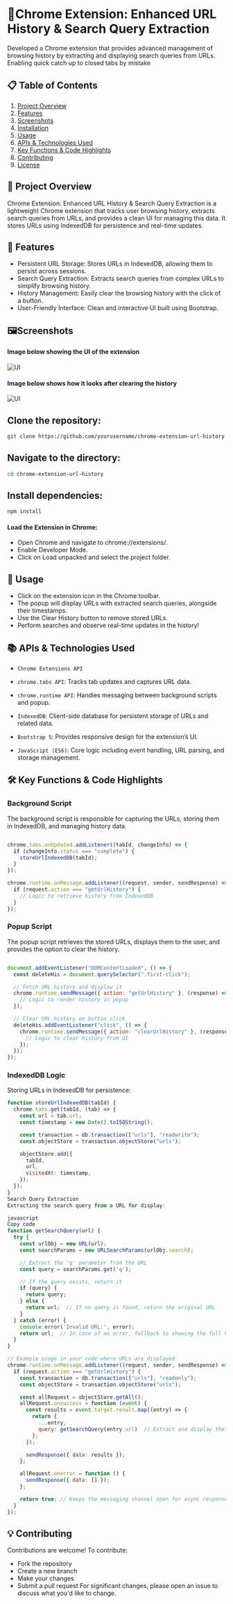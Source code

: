 
# 🚀Chrome Extension: Enhanced URL History & Search Query Extraction

Developed a Chrome extension that provides advanced management of browsing history by extracting and displaying search queries from URLs.
Enabling quick catch up to closed tabs by mistake

## 📋 Table of Contents
1. [Project Overview](#project-overview)
2. [Features](#features)
3. [Screenshots](https://github.com/webermayank/WebHis#%EF%B8%8Fscreenshots)
4. [Installation](#installation)
5. [Usage](#usage)
6. [APIs & Technologies Used](#apis--technologies-used)
7. [Key Functions & Code Highlights](#key-functions--code-highlights)
8. [Contributing](#contributing)
9. [License](#license)

## 📖 Project Overview 
Chrome Extension: Enhanced URL History & Search Query Extraction is a lightweight Chrome extension that tracks user browsing history, extracts search queries from URLs, and provides a clean UI for managing this data. It stores URLs using IndexedDB for persistence and real-time updates.




## 🌟 Features
- Persistent URL Storage: Stores URLs in IndexedDB, allowing them to persist across sessions.
- Search Query Extraction: Extracts search queries from complex URLs to simplify browsing history.
- History Management: Easily clear the browsing history with the click of a button.
- User-Friendly Interface: Clean and interactive UI built using Bootstrap.
## 🖼️Screenshots
#### Image below showing the UI of the extension
![UI](./images/ss1 )

#### Image below shows how it looks after clearing the history
![UI](./images/ss2)



## Clone the repository:

```bash
git clone https://github.com/yourusername/chrome-extension-url-history.git

```

## Navigate to the directory:

```bash
cd chrome-extension-url-history
```

## Install dependencies:
```bash
npm install
```

#### Load the Extension in Chrome:

- Open Chrome and navigate to chrome://extensions/.
- Enable Developer Mode.
- Click on Load unpacked and select the project folder.




## 🎯 Usage

- Click on the extension icon in the Chrome toolbar.
- The popup will display URLs with extracted search queries, alongside their timestamps.
- Use the Clear History button to remove stored URLs.
- Perform searches and observe real-time updates in the history!
## 📚 APIs & Technologies Used
- `Chrome Extensions API`

- `chrome.tabs API`: Tracks tab updates and captures URL data.
- `chrome.runtime API`: Handles messaging between background scripts and popup.
- `IndexedDB`: Client-side database for persistent storage of URLs and related data.

- `Bootstrap 5`: Provides responsive design for the extension’s UI.

- `JavaScript (ES6)`: Core logic including event handling, URL parsing, and storage management.
## 🛠️ Key Functions & Code Highlights

### Background Script

The background script is responsible for capturing the URLs, storing them in IndexedDB, and managing history data.

```javascript

chrome.tabs.onUpdated.addListener((tabId, changeInfo) => {
  if (changeInfo.status === "complete") {
    storeUrlIndexedDB(tabId);
  }
});

chrome.runtime.onMessage.addListener((request, sender, sendResponse) => {
  if (request.action === "getUrlHistory") {
    // Logic to retrieve history from IndexedDB
  }
});
```
### Popup Script
The popup script retrieves the stored URLs, displays them to the user, and provides the option to clear the history.

```javascript

document.addEventListener("DOMContentLoaded", () => {
  const deleteHis = document.querySelector(".first-click");

  // Fetch URL history and display it
  chrome.runtime.sendMessage({ action: "getUrlHistory" }, (response) => {
    // Logic to render history in popup
  });

  // Clear URL history on button click
  deleteHis.addEventListener("click", () => {
    chrome.runtime.sendMessage({ action: "clearUrlHistory" }, (response) => {
      // Logic to clear history from UI
    });
  });
});
```
### IndexedDB Logic
Storing URLs in IndexedDB for persistence:

```javascript
function storeUrlIndexedDB(tabId) {
  chrome.tabs.get(tabId, (tab) => {
    const url = tab.url;
    const timestamp = new Date().toISOString();

    const transaction = db.transaction(["urls"], "readwrite");
    const objectStore = transaction.objectStore("urls");

    objectStore.add({
      tabId,
      url,
      visitedAt: timestamp,
    });
  });
}
Search Query Extraction
Extracting the search query from a URL for display:

javascript
Copy code
function getSearchQuery(url) {
  try {
    const urlObj = new URL(url);
    const searchParams = new URLSearchParams(urlObj.search);

    // Extract the 'q' parameter from the URL
    const query = searchParams.get('q');

    // If the query exists, return it
    if (query) {
      return query;
    } else {
      return url;  // If no query is found, return the original URL
    }
  } catch (error) {
    console.error('Invalid URL:', error);
    return url;  // In case of an error, fallback to showing the full URL
  }
}

// Example usage in your code where URLs are displayed
chrome.runtime.onMessage.addListener((request, sender, sendResponse) => {
  if (request.action === "getUrlHistory") {
    const transaction = db.transaction(["urls"], "readonly");
    const objectStore = transaction.objectStore("urls");

    const allRequest = objectStore.getAll();
    allRequest.onsuccess = function (event) {
      const results = event.target.result.map((entry) => {
        return {
          ...entry,
          query: getSearchQuery(entry.url)  // Extract and display the search query
        };
      });

      sendResponse({ data: results });
    };

    allRequest.onerror = function () {
      sendResponse({ data: [] });
    };

    return true; // Keeps the messaging channel open for async response
  }
});
```
## 💡 Contributing
Contributions are welcome! To contribute:

- Fork the repository
- Create a new branch
- Make your changes
- Submit a pull request
For significant changes, please open an issue to discuss what you'd like to change.
